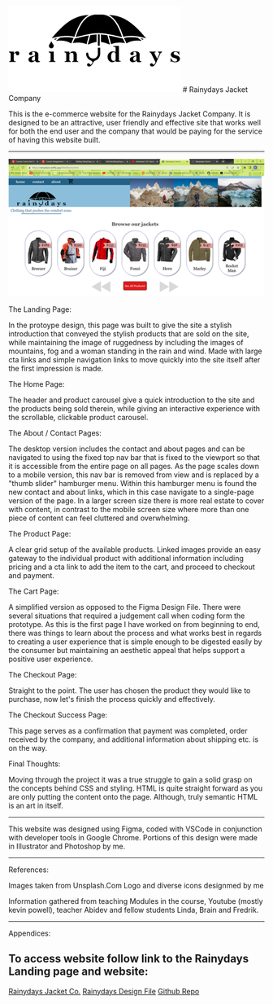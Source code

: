 <img src="images/rainydays_umbrella_logo.png">
# Rainydays Jacket Company

This is the e-commerce website for the Rainydays Jacket Company.
It is designed to be an attractive, user friendly and effective site that works well for 
both the end user and the company that would be paying for the service of having this 
website built.

________________________________________________________________________________________

<img src="images/screen-shot__readme.png">

The Landing Page:

In the protoype design, this page was built to give the site a stylish introduction that
conveyed the stylish products that are sold on the site, while maintaining the image of 
ruggedness by including the images of mountains, fog and a woman standing in the rain and
wind.  Made with large cta links and simple navigation links to move quickly into the site
itself after the first impression is made.

The Home Page:

The header and product carousel give a quick introduction to the site and the products 
being sold therein, while giving an interactive experience with the scrollable, clickable
product carousel.

The About / Contact Pages:

The desktop version includes the contact and about pages and can be navigated to using the 
fixed top nav bar that is fixed to the viewport so that it is accessible from the entire 
page on all pages.  As the page scales down to a mobile version, this nav bar is removed
from view and is replaced by a "thumb slider" hamburger menu.  Within this hamburger menu
is found the new contact and about links, which in this case navigate to a single-page
version of the page.  In a larger screen size there is more real estate to cover with 
content, in contrast to the mobile screen size where more than one piece of content can 
feel cluttered and overwhelming.

The Product Page:

A clear grid setup of the available products.  Linked images provide an easy gateway to 
the individual product with additional information including pricing and a cta link to add
the item to the cart, and proceed to checkout and payment.

The Cart Page:

A simplified version as opposed to the Figma Design File.  There were several situations
that required a judgement call when coding form the prototype.  As this is the first page 
I have worked on from beginning to end, there was things to learn about the process and 
what works best in regards to creating a user experience that is simple enough to be 
digested easily by the consumer but maintaining an aesthetic appeal that helps support a 
positive user experience.

The Checkout Page:

Straight to the point.  The user has chosen the product they would like to purchase, now 
let's finish the process quickly and effectively.

The Checkout Success Page:

This page serves as a confirmation that payment was completed, order received by the 
company, and additional information about shipping etc. is on the way.

Final Thoughts:

Moving through the project it was a true struggle to gain a solid grasp on the concepts 
behind CSS and styling.  HTML is quite straight forward as you are only putting the content 
onto the page.  Although, truly semantic HTML is an art in itself.  

______________________________________________________________________

This website was designed using Figma, coded with VSCode in conjunction with developer tools in Google Chrome.  Portions of this design were made in Illustrator and Photoshop by me.

_______________________________________________________________________

References:

Images taken from Unsplash.Com
Logo and diverse icons designmed by me

Information gathered from teaching Modules in the course, Youtube (mostly kevin powell), 
teacher Abidev and fellow students Linda, Brain and Fredrik.

________________________________________________________________________

Appendices:

## To access website follow link to the Rainydays Landing page and website:

[Rainydays Jacket Co.](https://rainydaze.netlify.app)
[Rainydays Design File](https://www.figma.com/file/iBi0sEjE58tLwpE1TCcSz6/Rainydays%2F2.0?node-id=1%3A90&t=KilxVz7PgUBgBL0g-1)
[Github Repo](https://github.com/kJAHsin/RainyDays_netlify)
